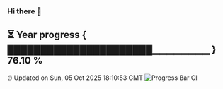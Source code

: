 ### Hi there 👋
⏳ Year progress { ██████████████████████▁▁▁▁▁▁▁▁ } 76.10 %
---
⏰ Updated on Sun, 05 Oct 2025 18:10:53 GMT
![Progress Bar CI](https://github.com/Moyi321/Moyi321/workflows/Progress%20Bar%20CI/badge.svg)
